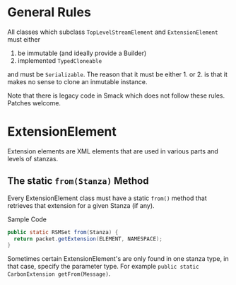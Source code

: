 General Rules
=============

All classes which subclass `TopLevelStreamElement` and `ExtensionElement` must either

1. be immutable (and ideally provide a Builder)
2. implemented `TypedCloneable`

and must be `Serializable`.
The reason that it must be either 1. or 2. is that it makes no sense to clone an inmutable instance.

Note that there is legacy code in Smack which does not follow these rules. Patches welcome.

ExtensionElement
================

Extension elements are XML elements that are used in various parts and levels of stanzas.

The static `from(Stanza)` Method
--------------------------------

Every ExtensionElement class must have a static `from()` method that retrieves that extension for a given Stanza (if any).

Sample Code

```java
public static RSMSet from(Stanza) {
  return packet.getExtension(ELEMENT, NAMESPACE);
}
```

Sometimes certain ExtensionElement's are only found in one stanza type, in that case, specify the parameter type. For example `public static CarbonExtension getFrom(Message)`.
